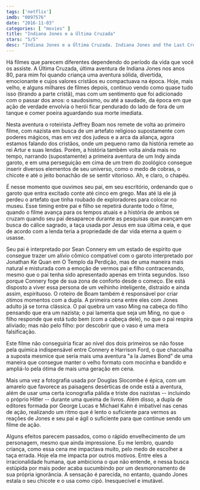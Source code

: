 ```yaml
---
tags: ['netflix']
imdb: "0097576"
date: "2016-11-03"
categories: [ "movies" ]
title: "Indiana Jones e a Última Cruzada"
stars: "5/5"
desc: "Indiana Jones e a Última Cruzada. Indiana Jones and the Last Crusade (USA, 1989). Dirigido por Steven Spielberg. Escrito por Jeffrey Boam, George Lucas, Menno Meyjes, Philip Kaufman. Com Harrison Ford (Indiana Jones), Sean Connery (Professor Henry Jones), Denholm Elliott (Marcus Brody), Alison Doody (Elsa), John Rhys-Davies (Sallah), Julian Glover (Walter Donovan), River Phoenix (Young Indy), Michael Byrne (Vogel), Kevork Malikyan (Kazim)."
---
```

Há filmes que parecem diferentes dependendo do período da vida que você os assiste. A Última Cruzada, última aventura de Indiana Jones nos anos 80, para mim foi quando criança uma aventura sólida, divertida, emocionante e cujos valores cristãos eu compactuava na época. Hoje, mais velho, e alguns milhares de filmes depois, continuo vendo como quase tudo isso (tirando a parte cristã), mas com um sentimento que foi adicionado com o passar dos anos: o saudosismo, ou até a saudade, da época em que ação de verdade envolvia o herói ficar pendurado do lado de fora de um tanque e comer poeira aguardando sua morte imediata.

Nesta aventura o roteirista Jeffrey Boam nos remete de volta ao primeiro filme, com nazista em busca de um artefato religioso supostamente com poderes mágicos, mas em vez dos judeus e a arca da aliança, agora estamos falando dos cristãos, onde um pequeno ramo da história remete ao rei Artur e suas lendas. Porém, a história também volta ainda mais no tempo, narrando (supostamente) a primeira aventura de um Indy ainda garoto, e em uma perseguição em cima de um trem do zoológico consegue inserir diversos elementos de seu universo, como o medo de cobras, o chicote e até o jeito bonachão de se sentir vitorioso. Ah, e claro, o chapéu.

É nesse momento que ouvimos seu pai, em seu escritório, ordenando que o garoto que entra excitado conte até cinco em grego. Mas até lá ele já perdeu o artefato que tinha roubado de exploradores para colocar no museu. Esse timing entre pai e filho se repetirá durante todo o filme, quando o filme avança para os tempos atuais e a história de ambos se cruzam quando seu pai desaparece durante as pesquisas que avançam em busca do cálice sagrado, a taça usada por Jesus em sua última ceia, e que de acordo com a lenda teria a propriedade de dar vida eterna a quem o usasse.

Seu pai é interpretado por Sean Connery em um estado de espírito que consegue trazer um alívio cômico compatível com o garoto interpretado por Jonathan Ke Quan em O Templo da Perdição, mas de uma maneira mais natural e misturada com a emoção de vermos pai e filho contracenando, mesmo que o pai tenha sido apresentado apenas em trinta segundos. Isso porque Connery foge de sua zona de conforto desde o começo. Ele está disposto a viver essa persona de um velhinho inteligente, distraído e ainda assim, espirituoso. O roteiro de Boam também é responsável por criar ótimos momentos com a dupla. A primeira cena entre eles com Jones adulto já se torna clássica. O pai quebra um vaso Ming na cabeça do filho pensando que era um nazista; o pai lamenta que seja um Ming, no que o filho responde que está tudo bem (com a cabeça dele), no que o pai respira aliviado; mas não pelo filho: por descobrir que o vaso é uma mera falsificação.

Este filme não conseguiria ficar ao nível dos dois primeiros se não fosse pela química indispensável entre Connery e Harrison Ford, o que chacoalha a suposta mesmice que seria mais uma aventura "a la James Bond" de uma maneira que consegue manter o velho formato com mocinha e bandido e ampliá-lo pela ótima de mais uma geração em cena.

Mais uma vez a fotografia usada por Douglas Slocombe é épica, com um amarelo que favorece as paisagens desérticas de onde está a aventura, além de usar uma certa iconografia pálida e triste dos nazistas -- incluindo o próprio Hitler -- durante uma queima de livros. Além disso, a dupla de editores formada por George Lucas e Michael Kahn é imbatível nas cenas de ação, realizando um ritmo que é lento o suficiente para vermos as reações de Jones e seu pai e ágil o suficiente para que continue sendo um filme de ação.

Alguns efeitos parecem passados, como o rápido envelhecimento de um personagem, mesmo que ainda impressione. Eu me lembro, quando criança, como essa cena me impactava muito, pelo medo de escolher a taça errada. Hoje ela me impacta por outros motivos. Entre eles a irracionalidade humana, que ambiciona o que não entende, e nessa busca estúpida por mais poder acaba sucumbindo por um desmoronamento de sua própria ignorância. A sensação é parecida, no entanto, quando Jones estala o seu chicote e o usa como cipó. Inesquecível e imutável.
